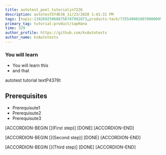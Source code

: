 ```yaml
---
title: autotest_pool_tutorialin7226
description: autotest5Y4E36_11/23/2020 1:41:31 PM
tags: [topic:139269250608756787992873,products:tech/73554900100700000996,tutorial:experience/advanced]
primary_tag: tutorial:product/sapHana
time: 329
author_profile: https://github.com/ksAutotests
author_name: ksAutotests
---
```

### You will learn
- You will learn this
- and that

autotest tutorial textP4376t

## Prerequisites
- Prerequisute1
- Prerequisute2
- Prerequisute3

[ACCORDION-BEGIN [](First step)]
[DONE]
[ACCORDION-END]

[ACCORDION-BEGIN [](Second step)]
[DONE]
[ACCORDION-END]

[ACCORDION-BEGIN [](Third step)]
[DONE]
[ACCORDION-END]


